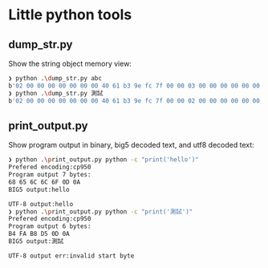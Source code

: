 # Little python tools 

## dump_str.py

Show the string object memory view:

```bash
❯ python .\dump_str.py abc
b'02 00 00 00 00 00 00 00 40 61 b3 9e fc 7f 00 00 03 00 00 00 00 00 00 00 ff ff ff ff ff ff ff ff e4 00 00 00 00 00 00 00 00 00 00 00 00 00 00 00 61 62 63 00'
❯ python .\dump_str.py 測試
b'02 00 00 00 00 00 00 00 40 61 b3 9e fc 7f 00 00 02 00 00 00 00 00 00 00 ff ff ff ff ff ff ff ff a8 00 00 00 00 00 00 00 88 59 c5 62 4a 01 00 00 00 00 00 00 00 00 00 00 00 00 00 00 00 00 00 00 02 00 00 00 00 00 00 00 2c 6e 66 8a 00 00'
```

## print_output.py

Show program output in binary, big5 decoded text, and utf8 decoded text:

```bash
❯ python .\print_output.py python -c "print('hello')"
Prefered encoding:cp950
Program output 7 bytes:
68 65 6C 6C 6F 0D 0A
BIG5 output:hello

UTF-8 output:hello
❯ python .\print_output.py python -c "print('測試')"
Prefered encoding:cp950
Program output 6 bytes:
B4 FA B8 D5 0D 0A
BIG5 output:測試

UTF-8 output err:invalid start byte
```